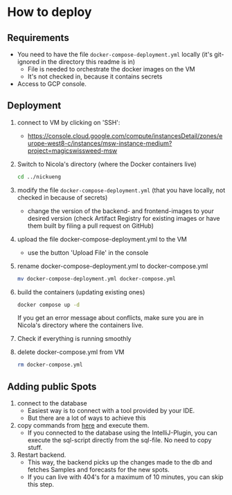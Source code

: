# How to deploy

## Requirements

- You need to have the file `docker-compose-deployment.yml` locally (it's git-ignored in the directory this readme is
  in)
  - File is needed to orchestrate the docker images on the VM
  - It's not checked in, because it contains secrets
- Access to GCP console.

## Deployment

1. connect to VM by clicking on 'SSH':
    - <https://console.cloud.google.com/compute/instancesDetail/zones/europe-west8-c/instances/msw-instance-medium?project=magicswissweed-msw>

2. Switch to Nicola's directory (where the Docker containers live)

    ```bash
    cd ../nickueng
    ```

3. modify the file `docker-compose-deployment.yml` (that you have locally, not checked in because of secrets)
    - change the version of the backend- and frontend-images to your desired version (check Artifact Registry for existing images or have them built by filing a pull request on GitHub)
4. upload the file docker-compose-deployment.yml to the VM
    - use the button 'Upload File' in the console
5. rename docker-compose-deployment.yml to docker-compose.yml

      ```bash
      mv docker-compose-deployment.yml docker-compose.yml
      ```

6. build the containers (updating existing ones)

    ```bash
    docker compose up -d
    ```

    If you get an error message about conflicts, make sure you are in Nicola's directory where the containers live.

7. Check if everything is running smoothly
8. delete docker-compose.yml from VM

    ```bash
    rm docker-compose.yml
    ```

## Adding public Spots

1. connect to the database
    - Easiest way is to connect with a tool provided by your IDE.
    - But there are a lot of ways to achieve this
2. copy commands from [here](public-spots.sql) and execute them.
    - If you connected to the database using the IntelliJ-Plugin, you can execute the sql-script directly from the sql-file. No need to copy stuff.
3. Restart backend.
    - This way, the backend picks up the changes made to the db and fetches Samples and forecasts for the new spots.
    - If you can live with 404's for a maximum of 10 minutes, you can skip this step.